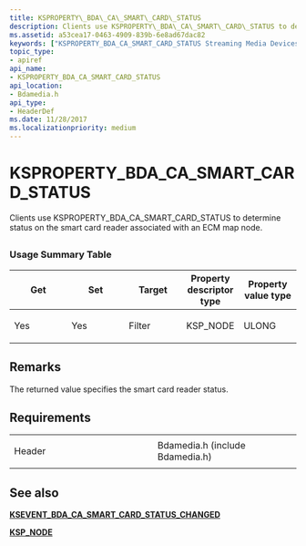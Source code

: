 ```yaml
---
title: KSPROPERTY\_BDA\_CA\_SMART\_CARD\_STATUS
description: Clients use KSPROPERTY\_BDA\_CA\_SMART\_CARD\_STATUS to determine status on the smart card reader associated with an ECM map node.
ms.assetid: a53cea17-0463-4909-839b-6e8ad67dac82
keywords: ["KSPROPERTY_BDA_CA_SMART_CARD_STATUS Streaming Media Devices"]
topic_type:
- apiref
api_name:
- KSPROPERTY_BDA_CA_SMART_CARD_STATUS
api_location:
- Bdamedia.h
api_type:
- HeaderDef
ms.date: 11/28/2017
ms.localizationpriority: medium
---
```


# KSPROPERTY\_BDA\_CA\_SMART\_CARD\_STATUS


Clients use KSPROPERTY\_BDA\_CA\_SMART\_CARD\_STATUS to determine status on the smart card reader associated with an ECM map node.

## <span id="ddk_ksproperty_bda_ca_smart_card_status_ks"></span><span id="DDK_KSPROPERTY_BDA_CA_SMART_CARD_STATUS_KS"></span>


### Usage Summary Table

<table>
<colgroup>
<col width="20%" />
<col width="20%" />
<col width="20%" />
<col width="20%" />
<col width="20%" />
</colgroup>
<thead>
<tr class="header">
<th>Get</th>
<th>Set</th>
<th>Target</th>
<th>Property descriptor type</th>
<th>Property value type</th>
</tr>
</thead>
<tbody>
<tr class="odd">
<td><p>Yes</p></td>
<td><p>Yes</p></td>
<td><p>Filter</p></td>
<td><p>KSP_NODE</p></td>
<td><p>ULONG</p></td>
</tr>
</tbody>
</table>

 

Remarks
-------

The returned value specifies the smart card reader status.

Requirements
------------

<table>
<colgroup>
<col width="50%" />
<col width="50%" />
</colgroup>
<tbody>
<tr class="odd">
<td><p>Header</p></td>
<td>Bdamedia.h (include Bdamedia.h)</td>
</tr>
</tbody>
</table>

## See also


[**KSEVENT\_BDA\_CA\_SMART\_CARD\_STATUS\_CHANGED**](ksevent-bda-ca-smart-card-status-changed.md)

[**KSP\_NODE**](https://docs.microsoft.com/windows-hardware/drivers/ddi/ks/ns-ks-ksp_node)

 

 






